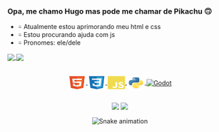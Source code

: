 ### Opa, me chamo Hugo mas pode me chamar de Pikachu 🙃

-  ⍨ Atualmente estou aprimorando meu html e css
-  ⍨ Estou procurando ajuda com js
-  ⍨ Pronomes: ele/dele

<div>
  <a href="https://github.com/hugoSeixas">
  <img height="130em"   align="center" src="https://github-readme-stats.vercel.app/api?username=hugoSeixas&show_icons=true&theme=synthwave&include_all_commits=true&count_private=true"/>
  <img height="130em"  align="center" src="https://github-readme-stats.vercel.app/api/top-langs/?username=hugoSeixas&layout=compact&langs_count=7&theme=synthwave" />
</div>
  
<br> 
<div  align="center"> 
  <div style="display: inline_block"><br>
  <img align="center" alt="HTML" height="30" width="40" src="https://raw.githubusercontent.com/devicons/devicon/master/icons/html5/html5-original.svg">
  <img align="center" alt="CSS" height="30" width="40" src="https://raw.githubusercontent.com/devicons/devicon/master/icons/css3/css3-original.svg">
  <img align="center" alt="Js" height="30" width="40" src="https://raw.githubusercontent.com/devicons/devicon/master/icons/javascript/javascript-plain.svg">
  <img align="center" alt="Python" height="30" width="40" src="https://raw.githubusercontent.com/devicons/devicon/master/icons/python/python-original.svg">
  <img align="center" alt="Godot" height="30" width="40" src="https://cdn.jsdelivr.net/gh/devicons/devicon/icons/godot/godot-original.svg">
  <img align="right" alt="" height="180" style="border-radius:50px;" src="https://i.pinimg.com/564x/4f/86/98/4f869886eb5b4170d80b2c199550686e.jpg">
</div>
  
##

<div>
  <a href="https://instagram.com/hgin03" target="_blank"><img src="https://img.shields.io/badge/-Instagram-%23E4405F?style=for-the-badge&logo=instagram&logoColor=white" target="_blank"></a>
  <a href = "hseixas.freitas@gmail.com"><img src="https://img.shields.io/badge/-Gmail-%23333?style=for-the-badge&logo=gmail&logoColor=white" target="_blank"></a>
  
  ![Snake animation](https://github.com/hugoSeixas/hugoSeixas/blob/output/github-contribution-grid-snake.svg)
  </div>
